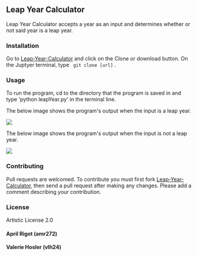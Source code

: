 ## Leap Year Calculator

Leap Year Calculator accepts a year as an input and determines whether or not said year is a leap year.

### Installation

Go to [Leap-Year-Calculator](https://github.com/vlh24/Leap-Year-Calculator) and click on the Clone or download button. On the Juptyer terminal, type `
git clone [url]` .

### Usage

To run the program, cd to the directory that the program is saved in and type 'python leapYear.py' in the terminal line.

The below image shows the program's output when the input is a leap year.

<img src="http://valeriehosler.com/pics/2020.jpg" />

The below image shows the program's output when the input is not a leap year.

<img src="http://valeriehosler.com/pics/2021.jpg" />

### Contributing 

Pull requests are welcomed. To contribute you must first fork [Leap-Year-Calculator](https://github.com/vlh24/Leap-Year-Calculator), then send a pull request after making any changes. Please add a comment describing your contribution.

### License

Artistic License 2.0



#### April Rigot (amr272)

#### Valerie Hosler (vlh24)
